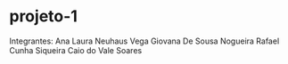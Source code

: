 # projeto-1

Integrantes:
Ana Laura Neuhaus Vega
Giovana De Sousa Nogueira
Rafael Cunha Siqueira
Caio do Vale Soares